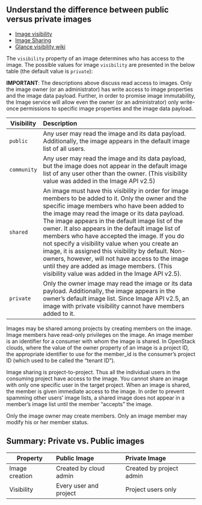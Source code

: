 ## Understand the difference between public versus private images

  * [Image visibility](https://docs.openstack.org/api-ref/image/v2/index.html#general-information)
  * [Image Sharing](https://docs.openstack.org/image-guide/share-images.html)
  * [Glance visibility wiki](https://wiki.openstack.org/wiki/Glance-v2-community-image-visibility-design)

The `visibility` property of an image determines who has access to the image. 
The possible values for image `visibility` are presented in the below table
(the default value is `private`):

__IMPORTANT__: The descriptions above discuss read access to images. Only the 
image owner (or an administrator) has write access to image properties and the 
image data payload. Further, in order to promise image immutability, the Image 
service will allow even the owner (or an administrator) only write-once 
permissions to specific image properties and the image data payload.

| Visibility                | Description                                     |
| ------------------------- | :-----------------------------------------------| 
| `public`                  | Any user may read the image and its data payload. Additionally, the image appears in the default image list of all users.|
| `community`               | Any user may read the image and its data payload, but the image does not appear in the default image list of any user other than the owner. (This visibility value was added in the Image API v2.5)|
| `shared`                  | An image must have this visibility in order for image members to be added to it. Only the owner and the specific image members who have been added to the image may read the image or its data payload. The image appears in the default image list of the owner. It also appears in the default image list of members who have accepted the image. If you do not specify a visibility value when you create an image, it is assigned this visibility by default. Non-owners, however, will not have access to the image until they are added as image members. (This visibility value was added in the Image API v2.5). |
| `private`                 | Only the owner image may read the image or its data payload. Additionally, the image appears in the owner’s default image list. Since Image API v2.5, an image with private visibility cannot have members added to it. |

Images may be shared among projects by creating members on the image. Image 
members have read-only privileges on the image. An image member is an identifier 
for a consumer with whom the image is shared. In OpenStack clouds, where the 
value of the owner property of an image is a project ID, the appropriate 
identifier to use for the member_id is the consumer’s project ID (which used to 
be called the “tenant ID”).

Image sharing is project-to-project. Thus all the individual users in the 
consuming project have access to the image. You cannot share an image with 
only one specific user in the target project. When an image is shared, the 
member is given immediate access to the image. In order to prevent spamming 
other users’ image lists, a shared image does not appear in a member’s image 
list until the member “accepts” the image.

Only the image owner may create members. Only an image member may modify his 
or her member status.

## Summary: Private vs. Public images

| Property           | Public Image               | Private Image             | 
| ------------------ | :--------------------------| :-------------------------| 
| Image creation     | Created by cloud admin     | Created by project admin  |
| Visibility         | Every user and project     | Project users only        |
